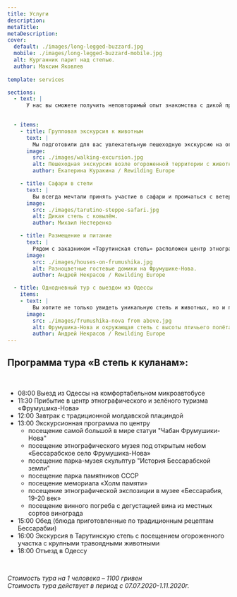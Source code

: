 ```yaml
---
title: Услуги
description: 
metaTitle: 
metaDescription:
cover:
  default: ./images/long-legged-buzzard.jpg
  mobile: ./images/long-legged-buzzard-mobile.jpg
  alt: Курганник парит над степью.
  author: Максим Яковлев
  
template: services

sections:
  - text: |
      У нас вы сможете получить неповторимый опыт знакомства с дикой природой, культурой и кухней Бессарабии. Мы можем предложить вам как короткие групповые экскурсии по степи, так и организованные туры с посещением культурных достопримечательностей и дегустацией местной кухни. Если вас интересует другой формат досуга, например фототуры, семейные и индивидуальные выезды и другое, напишите нам, мы вместе с вами придумаем ваш идеальный тур.
      

  - items:
    - title: Групповая экскурсия к животным
      text: |
        Мы подготовили для вас увлекательную пешеходную экскурсию на огороженном участке степи, во время которой вы сможете увидеть нетронутую украинскую степь и крупных травоядных в дикой природе – симпатичных куланов и пугливых ланей. Вы узнаете про то, чем живет степь, какие животные здесь обитали раньше и обитают теперь, как выглядят и что означают курганы в степи и многое другое. Во время экскурсии вас будет сопровождать экскурсовод. Экскурсия рассчитана на группу до 20 человек. Длительность экскурсии – 60 минут, не включая дорогу, фотографирование и спокойное любование природой. Стоимость экскурсии – 500 грн.
      image:
        src: ./images/walking-excursion.jpg
        alt: Пешеходная экскурсия возле огороженной территории с животными перед входом.
        author: Екатерина Куракина / Rewilding Europe

    - title: Сафари в степи
      text: |
        Вы всегда мечтали принять участие в сафари и промчаться с ветерком по степи, наблюдая диких животных в их естественной среде обитания? Комфортабельный электромобиль с экскурсоводом доставит вас в степь, где вы сможете увидеть нетронутую природу и её обитателей. Вы объедете самые живописные участки степи, включая огороженную территорию с животными, а также живописные ковыльные балки и другое. Экскурсия рассчитана на группу до 10 человек. Длительность экскурсии – 120 минут. Стоимость экскурсии – 1000 грн.
      image:
        src: ./images/tarutino-steppe-safari.jpg
        alt: Дикая степь с ковылём.
        author: Михаил Нестеренко

    - title: Размещение и питание
      text: |
        Рядом с заказником «Тарутинская степь» расположен центр этнографического и зелёного туризма «Фрумушика-Нова», где вы сможете с комфортом разместиться в гостиничных номерах и гостевых домиках (больше информации здесь <a href="https://frumushika.com/living.html" target="_blank" rel="nofollow noreferrer noopener">frumushika.com</a>), если вы решили провести здесь уикенд с семьей или корпоративный выезд компании. На территории центра вы найдёте множество развлечений и интересностей, включая музеи под открытым небом, винный погреб, поле лаванды, овцекомплекс, а также баню, чан, бассейн и многое другое. В местной корчме вы сможете отведать блюда местной бессарабской кухни, вино, мёд и другие вкусности.
      image:
        src: ./images/houses-on-frumushika.jpg
        alt: Разноцветные гостевые домики на Фрумушике-Нова.
        author: Андрей Некрасов / Rewilding Europe

  - title: Однодневный тур с выездом из Одессы
    items:
    - text: |
        Вы хотите не только увидеть уникальную степь и животных, но и посетить музей под открытым небом, где собраны дома разных народностей, населявших Бессарабию, увидеть самую большую статую Чабана в мире и отведать традиционные бессарабские блюда? Тогда мы предлагаем вам однодневную организованную программу отдыха с выездом из Одессы.
      image:
        src: ./images/frumushika-nova from above.jpg
        alt: Фрумушика-Нова и окружающая степь с высоты птичьего полёта.
        author: Андрей Некрасов / Rewilding Europe
---
```

## Программа тура «В степь к куланам»:
<br />

- 08:00 Выезд из Одессы на комфортабельном микроавтобусе
- 11:30 Прибытие в центр этнографического и зелёного туризма «Фрумушика-Нова»
- 12:00 Завтрак с традиционной молдавской плациндой
- 13:00 Экскурсионная программа по центру
  - посещение самой большой в мире статуи "Чабан Фрумушики-Нова"
  - посещение этнографического музея под открытым небом «Бессарабское село Фрумушика-Нова»
  - посещение парка-музея скульптур "История Бессарабской земли"
  - посещение парка памятников СССР
  - посещение мемориала «Холм памяти»
  - посещение этнографической экспозиции в музее «Бессарабия, 19-20 век»
  - посещение винного погреба с дегустацией вина из местных сортов винограда
- 15:00 Обед (блюда приготовленные по традиционным рецептам Бессарабии)
- 16:00 Экскурсия в Тарутинскую степь с посещением огороженного участка с крупными травоядными животными
- 18:00 Отъезд в Одессу
<br />

*Стоимость  тура на 1 человека – 1100 гривен*  
*Стоимость тура действует в период с 07.07.2020-1.11.2020г.*
